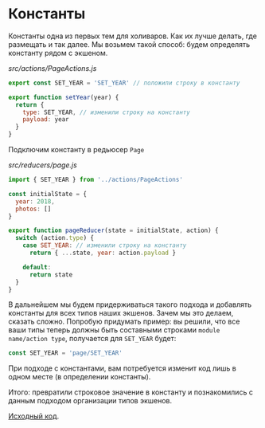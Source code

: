 # Константы

Константы одна из первых тем для холиваров. Как их лучше делать, где размещать и так далее. Мы возьмем такой способ: будем определять константу рядом с экшеном.

_src/actions/PageActions.js_

```js
export const SET_YEAR = 'SET_YEAR' // положили строку в константу

export function setYear(year) {
  return {
    type: SET_YEAR, // изменили строку на константу
    payload: year
  }
}
```

Подключим константу в редьюсер `Page`

_src/reducers/page.js_

```js
import { SET_YEAR } from '../actions/PageActions'

const initialState = {
  year: 2018,
  photos: []
}

export function pageReducer(state = initialState, action) {
  switch (action.type) {
    case SET_YEAR: // изменили строку на константу
      return { ...state, year: action.payload }

    default:
      return state
  }
}
```

В дальнейшем мы будем придерживаться такого подхода и добавлять константы для всех типов наших экшенов. Зачем мы это делаем, сказать сложно. Попробую придумать пример: вы решили, что все ваши типы теперь должны быть составными строками `module name/action type`, получается для `SET_YEAR` будет:

```js
const SET_YEAR = 'page/SET_YEAR'
```

При подходе с константами, вам потребуется изменит код лишь в одном месте (в определении константы).

Итого: превратили строковое значение в константу и познакомились с данным подходом организации типов экшенов.

[Исходный код](https://github.com/maxfarseer/redux-course-ru-v2/tree/chp8-constants).
